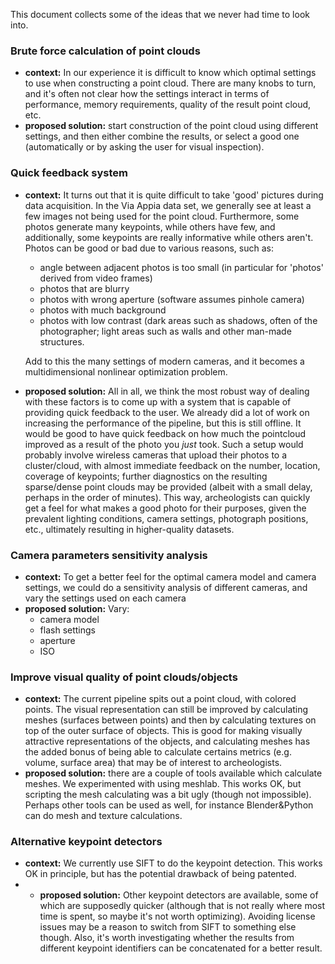 This document collects some of the ideas that we never had time to look into.

### Brute force calculation of point clouds
* **context:** In our experience it is difficult to know which optimal settings to use when constructing a point cloud. There are many knobs to turn, and it's often not clear how the settings interact in terms of performance, memory requirements, quality of the result point cloud, etc.
* **proposed solution:** start construction of the point cloud using different settings, and then either combine the results, or select a good one (automatically or by asking the user for visual inspection).



### Quick feedback system
* **context:** It turns out that it is quite difficult to take 'good' pictures during data acquisition. In the Via Appia data set, we generally see at least a few images not being used for the point cloud. Furthermore, some photos generate many keypoints, while others have few, and additionally, some keypoints are really informative while others aren't. Photos can be good or bad due to various reasons, such as:

    * angle between adjacent photos is too small (in particular for 'photos' derived from video frames)
    * photos that are blurry
    * photos with wrong aperture (software assumes pinhole camera)
    * photos with much background
    * photos with low contrast (dark areas such as shadows, often of the photographer; light areas such as walls and other man-made structures.

    Add to this the many settings of modern cameras, and it becomes a multidimensional nonlinear optimization problem.
 
* **proposed solution:** All in all, we think the most robust way of dealing with these factors is to come up with a system that is capable of providing quick feedback to the user. We already did a lot of work on increasing the performance of the pipeline, but this is still offline. It would be good to have quick feedback on how much the pointcloud improved as a result of the photo you _just_ took. Such a setup would probably involve wireless cameras that upload their photos to a cluster/cloud, with almost immediate feedback on the number, location, coverage of keypoints; further diagnostics on the resulting sparse/dense point clouds may be provided (albeit with a small delay, perhaps in the order of minutes). This way, archeologists can quickly get a feel for what makes a good photo for their purposes, given the prevalent lighting conditions, camera settings, photograph positions, etc., ultimately resulting in higher-quality datasets.

### Camera parameters sensitivity analysis
* **context:** To get a better feel for the optimal camera model and camera settings, we could do a sensitivity analysis of different cameras, and vary the settings used on each camera
* **proposed solution:** Vary:
   * camera model
   * flash settings
   * aperture
   * ISO


### Improve visual quality of point clouds/objects
* **context:** The current pipeline spits out a point cloud, with colored points. The visual representation can still be improved by calculating meshes (surfaces between points) and then by calculating textures on top of the outer surface of objects. This is good for making visually attractive representations of the objects, and calculating meshes has the added bonus of being able to calculate certains metrics (e.g. volume, surface area) that may be of interest to archeologists.
* **proposed solution:** there are a couple of tools available which calculate meshes. We experimented with using meshlab. This works OK, but scripting the mesh calculating was a bit ugly (though not impossible). Perhaps other tools can be used as well, for instance Blender&Python can do mesh and texture calculations.


### Alternative keypoint detectors
* **context:** We currently use SIFT to do the keypoint detection. This works OK in principle, but has the potential drawback of being patented. 
* * **proposed solution:** Other keypoint detectors are available, some of which are supposedly quicker (although that is not really where most time is spent, so maybe it's not worth optimizing). Avoiding license issues may be a reason to switch from SIFT to something else though. Also, it's worth investigating whether the results from different keypoint identifiers can be concatenated for a better result.
